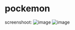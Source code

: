 # pockemon
screenshoot:
![image](https://user-images.githubusercontent.com/79710659/232344676-09677582-02d3-42e2-bd67-195e990c6403.png)
![image](https://user-images.githubusercontent.com/79710659/232344716-67dce34c-67da-4fab-8529-75f7f2be8f3f.png)



